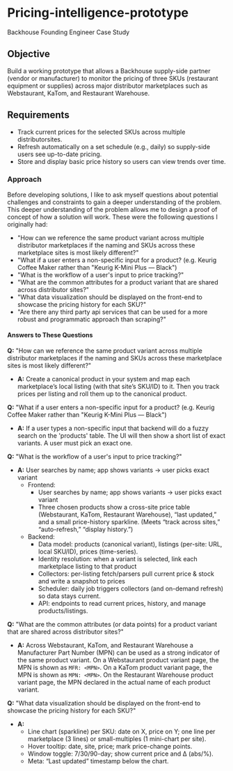 # Pricing-intelligence-prototype
Backhouse Founding Engineer Case Study

## Objective
Build a working prototype that allows a Backhouse supply-side partner
(vendor or manufacturer) to monitor the pricing of three SKUs (restaurant
equipment or supplies) across major distributor marketplaces such as
Webstaurant, KaTom, and Restaurant Warehouse.

## Requirements
* Track current prices for the selected SKUs across multiple distributorsites.
* Refresh automatically on a set schedule (e.g., daily) so supply-side users see up-to-date pricing.
* Store and display basic price history so users can view trends over time.

### Approach
Before developing solutions, I like to ask myself questions about potential challenges and constraints to gain a deeper understanding of the problem. This deeper understanding of the problem allows me to design a proof of concept of how a solution will work. These were the following questions I originally had:
*  "How can we reference the same product variant across multiple distributor marketplaces if the naming and SKUs across these marketplace sites is most likely different?"
*  "What if a user enters a non-specific input for a product? (e.g. Keurig Coffee Maker rather than "Keurig K-Mini Plus — Black")
*  "What is the workflow of a user's input to price tracking?"
*  "What are the common attributes for a product variant that are shared across distributor sites?"
*  "What data visualization should be displayed on the front-end to showcase the pricing history for each SKU?"
*  "Are there any third party api services that can be used for a more robust and programmatic approach than scraping?"

#### Answers to These Questions
**Q:** "How can we reference the same product variant across multiple distributor marketplaces if the naming and SKUs across these marketplace sites is most likely different?"
* **A:** Create a canonical product in your system and map each marketplace’s local listing (with that site’s SKU/ID) to it. Then you track prices per listing and roll them up to the canonical product.

**Q:** "What if a user enters a non-specific input for a product? (e.g. Keurig Coffee Maker rather than "Keurig K-Mini Plus — Black")
* **A:** If a user types a non-specific input that backend will do a fuzzy search on the 'products' table. The UI will then show a short list of exact variants. A user must pick an exact one.

**Q:** "What is the workflow of a user's input to price tracking?"
* **A:** User searches by name; app shows variants -> user picks exact variant
	* Frontend:
 		* User searches by name; app shows variants -> user picks exact variant
 		* Three chosen products show a cross-site price table (Webstaurant, KaTom, Restaurant Warehouse), “last updated,” and a small price-history sparkline. (Meets “track across sites,” “auto-refresh,” “display history.”)
   	* Backend:
   		* Data model: products (canonical variant), listings (per-site: URL, local SKU/ID), prices (time-series).
   	 	* Identity resolution: when a variant is selected, link each marketplace listing to that product
   	  	* Collectors: per-listing fetch/parsers pull current price & stock and write a snapshot to prices
   	  	* Scheduler: daily job triggers collectors (and on-demand refresh) so data stays current.
   	  	* API: endpoints to read current prices, history, and manage products/listings.

**Q:** "What are the common attributes (or data points) for a product variant that are shared across distributor sites?"
* **A:** Across Webstaurant, KaTom, and Restaurant Warehouse a Manufacturer Part Number (MPN) can be used as a strong indicator of the same product variant. On a Webstaurant product variant page, the MPN is shown as `MFR: <MPN>`. On a KaTom product variant page, the MPN is shown as `MPN: <MPN>`. On the Restaurant Warehouse product variant page, the MPN declared in the actual name of each product variant.

**Q:** "What data visualization should be displayed on the front-end to showcase the pricing history for each SKU?"
* **A:**
	*  Line chart (sparkline) per SKU: date on X, price on Y; one line per marketplace (3 lines) or small-multiples (1 mini-chart per site).
 	*  Hover tooltip: date, site, price; mark price-change points.
  	*  Window toggle: 7/30/90-day; show current price and Δ (abs/%).
  	*  Meta: “Last updated” timestamp below the chart.


